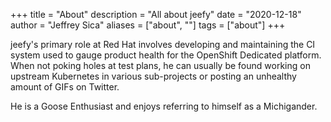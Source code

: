 +++
title = "About"
description = "All about jeefy"
date = "2020-12-18"
author = "Jeffrey Sica"
aliases = ["about", ""]
tags = ["about"]
+++

jeefy's primary role at Red Hat involves developing and maintaining the CI system used to gauge product health for the OpenShift Dedicated platform. When not poking holes at test plans, he can usually be found working on upstream Kubernetes in various sub-projects or posting an unhealthy amount of GIFs on Twitter. 

He is a Goose Enthusiast and enjoys referring to himself as a Michigander.
